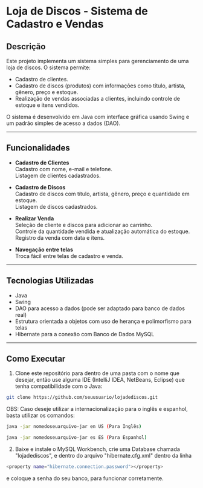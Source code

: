# Loja de Discos - Sistema de Cadastro e Vendas

## Descrição

Este projeto implementa um sistema simples para gerenciamento de uma loja de discos. O sistema permite:

- Cadastro de clientes.
- Cadastro de discos (produtos) com informações como título, artista, gênero, preço e estoque.
- Realização de vendas associadas a clientes, incluindo controle de estoque e itens vendidos.

O sistema é desenvolvido em Java com interface gráfica usando Swing e um padrão simples de acesso a dados (DAO).

---

## Funcionalidades

- **Cadastro de Clientes**  
  Cadastro com nome, e-mail e telefone.  
  Listagem de clientes cadastrados.

- **Cadastro de Discos**  
  Cadastro de discos com título, artista, gênero, preço e quantidade em estoque.  
  Listagem de discos cadastrados.

- **Realizar Venda**  
  Seleção de cliente e discos para adicionar ao carrinho.  
  Controle da quantidade vendida e atualização automática do estoque.  
  Registro da venda com data e itens.

- **Navegação entre telas**  
  Troca fácil entre telas de cadastro e venda.

---

## Tecnologias Utilizadas

- Java 
- Swing 
- DAO para acesso a dados (pode ser adaptado para banco de dados real)
- Estrutura orientada a objetos com uso de herança e polimorfismo para telas
- Hibernate para a conexão com Banco de Dados MySQL

---

## Como Executar

1. Clone este repositório para dentro de uma pasta com o nome que desejar, então use alguma IDE (IntelliJ IDEA, NetBeans, Eclipse) que tenha compatibilidade com o Java:


```bash
git clone https://github.com/seuusuario/lojadediscos.git
```

OBS: Caso deseje utilizar a internacionalização para o inglês e espanhol, basta utilizar os comandos:
   
```bash
java -jar nomedoseuarquivo-jar en US (Para Inglês)
```
```bash
java -jar nomedoseuarquivo-jar es ES (Para Espanhol)
```

2. Baixe e instale o MySQL Workbench, crie uma Database chamada "lojadediscos", e dentro do arquivo "hibernate.cfg.xml" dentro da linha
```bash
<property name="hibernate.connection.password"></property>
```
e coloque a senha do seu banco, para funcionar corretamente.


